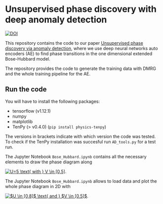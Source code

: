 # Unsupervised phase discovery with deep anomaly detection

[![DOI](https://zenodo.org/badge/DOI/10.5281/zenodo.3601485.svg)](https://doi.org/10.5281/zenodo.3601485)

This repository contains the code to our paper [Unsupervised phase discovery via anomaly detection](https://github.com/Qottmann/phase-discovery-anomaly-detection/edit/master/README.md), where we use deep neural networks auto encoders (AE) to find phase transitions in the one dimensional extended Bose-Hubbard model.

The repository provides the code to generate the training data with DMRG and the whole training pipeline for the AE.

## Run the code

You will have to install the following packages:

- tensorflow (v1.12.1)
- numpy
- matplotlib
- TenPy (> v0.4.0) (`pip install physics-tenpy`)

The versions in brackets indicate with which version the code was tested.
To check if the TenPy installation was succesful run `AD_tools.py` for a test run.

The Jupyter Notebook `Bose_Hubbard.ipynb` contains all the necessary elements to draw the phase diagram along 

<a href="https://www.codecogs.com/eqnedit.php?latex=U=5&space;\text{&space;with&space;}&space;V&space;\in&space;[0,5]" target="_blank"><img src="https://latex.codecogs.com/gif.latex?U=5&space;\text{&space;with&space;}&space;V&space;\in&space;[0,5]" title="U=5 \text{ with } V \in [0,5]" /></a>.

The Jupyter Notebook `Bose_Hubbard.ipynb` allows to load data and plot the whole phase diagram in 2D with

<a href="https://www.codecogs.com/eqnedit.php?latex=$U&space;\in&space;[0,8]$&space;\text{&space;and&space;}&space;$V&space;\in&space;[0,5]$" target="_blank"><img src="https://latex.codecogs.com/gif.latex?$U&space;\in&space;[0,8]$&space;\text{&space;and&space;}&space;$V&space;\in&space;[0,5]$" title="$U \in [0,8]$ \text{ and } $V \in [0,5]$" /></a>.
